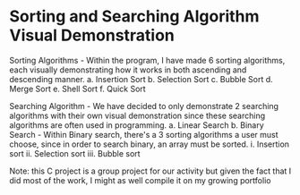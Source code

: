 # Sorting and Searching Algorithm Visual Demonstration

Sorting Algorithms - Within the program, I have made 6 sorting algorithms, each visually demonstrating how it works in both ascending and descending manner.
  a. Insertion Sort
  b. Selection Sort
  c. Bubble Sort
  d. Merge Sort
  e. Shell Sort
  f. Quick Sort

Searching Algorithm - We have decided to only demonstrate 2 searching algorithms with their own visual demonstration since these searching algorithms are often used in programming. 
  a. Linear Search
  b. Binary Search - Within Binary search, there's a 3 sorting algorithms a user must choose, since in order to search binary, an array must be sorted.
    i. Insertion sort
    ii. Selection sort
    iii. Bubble sort

Note: this C project is a group project for our activity but given the fact that I did most of the work, I might as well compile it on my growing portfolio
